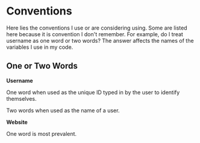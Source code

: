 # Conventions

Here lies the conventions I use or are considering using.  Some are listed here
because it is convention I don't remember.  For example, do I treat username as
one word or two words?  The answer affects the names of the variables I use in
my code.


## One or Two Words

**Username**

One word when used as the unique ID typed in by the user to identify themselves.

Two words when used as the name of a user.

**Website**

One word is most prevalent.
